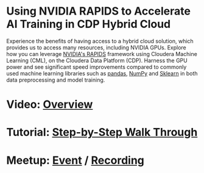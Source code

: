 # Using NVIDIA RAPIDS to Accelerate AI Training in CDP Hybrid Cloud

Experience the benefits of having access to a hybrid cloud solution, which provides us to access many resources, including NVIDIA GPUs. Explore how you can leverage [NVIDIA's RAPIDS](https://rapids.ai/) framework using Cloudera Machine Learning (CML), on the Cloudera Data Platform (CDP). Harness the GPU power and see significant speed improvements compared to commonly used machine learning libraries such as [pandas](https://pandas.pydata.org/), [NumPy](https://numpy.org/) and [Sklearn](https://scikit-learn.org/) in both data preprocessing and model training.

# Video: [Overview](https://bcove.video/3lPQE9Z)

# Tutorial: [Step-by-Step Walk Through](https://www.cloudera.com/tutorials/using-nvidia-rapids-to-accelerate-ai-training-on-cml.html?utm_source=mktg-community&utm_medium=github)

# Meetup: [Event](https://www.meetup.com/futureofdata-nova/events/279960459/) / [Recording](https://youtu.be/kIeVpsz12IE)
